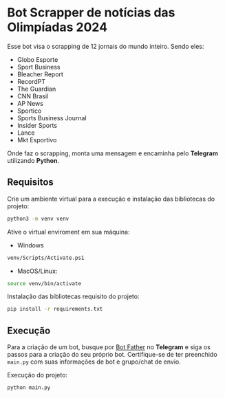 # Bot Scrapper de notícias das Olimpíadas 2024
Esse bot visa o scrapping de 12 jornais do mundo inteiro. Sendo eles:
- Globo Esporte
- Sport Business
- Bleacher Report
- RecordPT
- The Guardian
- CNN Brasil
- AP News
- Sportico
- Sports Business Journal
- Insider Sports
- Lance
- Mkt Esportivo
  
Onde faz o scrapping, monta uma mensagem e encaminha pelo **Telegram** utilizando **Python**.

## Requisitos
Crie um ambiente virtual para a execução e instalação das bibliotecas do projeto:
```bash
python3 -m venv venv
```
Ative o virtual enviroment em sua máquina:
- Windows
```bash
venv/Scripts/Activate.ps1
```
- MacOS/Linux:
```bash
source venv/bin/activate
```
Instalação das bibliotecas requisito do projeto:
```bash
pip install -r requirements.txt
```
## Execução
Para a criação de um bot, busque por [Bot Father](https://t.me/BotFather) no **Telegram** e siga os passos para a criação do seu próprio bot.
Certifique-se de ter preenchido ```main.py``` com suas informações de bot e grupo/chat de envio.

Execução do projeto:
```bash
python main.py
```
